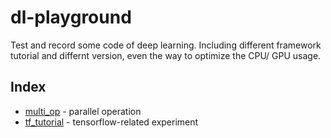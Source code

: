 # dl-playground

Test and record some code of deep learning. Including different framework tutorial and differnt version, even the way to optimize the CPU/ GPU usage.

## Index

- [multi_op](https://github.com/afunTW/dl-playground/tree/master/multi_op) - parallel operation
- [tf_tutorial](https://github.com/afunTW/dl-playground/tree/master/tf_tutorial) - tensorflow-related experiment

